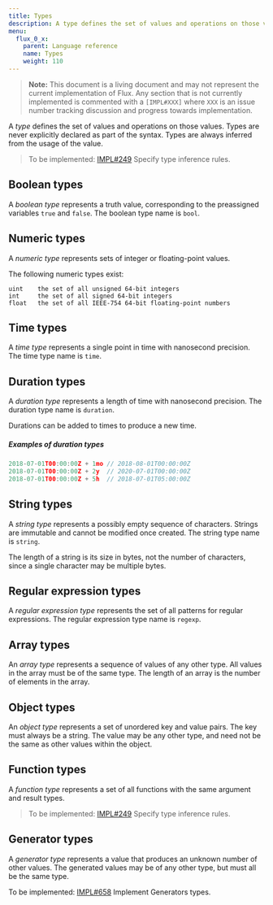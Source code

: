 ```yaml
---
title: Types
description: A type defines the set of values and operations on those values. Types are never explicitly declared as part of the syntax. Types are always inferred from the usage of the value.
menu:
  flux_0_x:
    parent: Language reference
    name: Types
    weight: 110
---
```


> **Note:** This document is a living document and may not represent the current implementation of Flux.
Any section that is not currently implemented is commented with a `[IMPL#XXX]` where `XXX` is an issue number tracking discussion and progress towards implementation.

A _type_ defines the set of values and operations on those values.
Types are never explicitly declared as part of the syntax.
Types are always inferred from the usage of the value.

> To be implemented: [IMPL#249](https://github.com/influxdata/platform/issues/249) Specify type inference rules.

## Boolean types

A _boolean type_ represents a truth value, corresponding to the preassigned variables `true` and `false`.
The boolean type name is `bool`.

## Numeric types

A _numeric type_ represents sets of integer or floating-point values.

The following numeric types exist:

```
uint    the set of all unsigned 64-bit integers
int     the set of all signed 64-bit integers
float   the set of all IEEE-754 64-bit floating-point numbers
```

## Time types

A _time type_ represents a single point in time with nanosecond precision.
The time type name is `time`.

## Duration types

A _duration type_ represents a length of time with nanosecond precision.
The duration type name is `duration`.

Durations can be added to times to produce a new time.

##### Examples of duration types

```js
2018-07-01T00:00:00Z + 1mo // 2018-08-01T00:00:00Z
2018-07-01T00:00:00Z + 2y  // 2020-07-01T00:00:00Z
2018-07-01T00:00:00Z + 5h  // 2018-07-01T05:00:00Z
```

## String types

A _string type_ represents a possibly empty sequence of characters.
Strings are immutable and cannot be modified once created.
The string type name is `string`.

The length of a string is its size in bytes, not the number of characters, since a single character may be multiple bytes.

## Regular expression types

A _regular expression type_ represents the set of all patterns for regular expressions.
The regular expression type name is `regexp`.

## Array types

An _array type_ represents a sequence of values of any other type.
All values in the array must be of the same type.
The length of an array is the number of elements in the array.

## Object types

An _object type_ represents a set of unordered key and value pairs.
The key must always be a string.
The value may be any other type, and need not be the same as other values within the object.

## Function types

A _function type_ represents a set of all functions with the same argument and result types.


> To be implemented: [IMPL#249](https://github.com/influxdata/platform/issues/249) Specify type inference rules.

## Generator types

A _generator type_ represents a value that produces an unknown number of other values.
The generated values may be of any other type, but must all be the same type.

To be implemented: [IMPL#658](https://github.com/influxdata/platform/query/issues/658) Implement Generators types.
